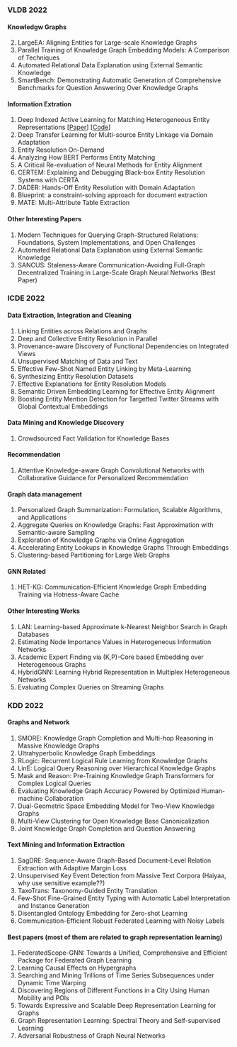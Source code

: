 ### VLDB 2022
#### Knowledgw Graphs

2. LargeEA: Aligning Entities for Large-scale Knowledge Graphs
3. Parallel Training of Knowledge Graph Embedding Models: A Comparison of Techniques
4. Automated Relational Data Explanation using External Semantic Knowledge
5. SmartBench: Demonstrating Automatic Generation of Comprehensive Benchmarks for Question Answering Over Knowledge Graphs

#### Information Extration
1. Deep Indexed Active Learning for Matching Heterogeneous Entity Representations [[Paper](http://vldb.org/pvldb/vol15/p31-jain.pdf)] [[Code](https://github.com/ArjitJ/DIAL)]
2. Deep Transfer Learning for Multi-source Entity Linkage via Domain Adaptation
3. Entity Resolution On-Demand
4. Analyzing How BERT Performs Entity Matching
5. A Critical Re-evaluation of Neural Methods for Entity Alignment
6. CERTEM: Explaining and Debugging Black-box Entity Resolution Systems with CERTA
7. DADER: Hands-Off Entity Resolution with Domain Adaptation
8. Blueprint: a constraint-solving approach for document extraction
9. MATE: Multi-Attribute Table Extraction

#### Other Interesting Papers
1. Modern Techniques for Querying Graph-Structured Relations: Foundations, System Implementations, and Open Challenges
2. Automated Relational Data Explanation using External Semantic Knowledge
3. SANCUS: Staleness-Aware Communication-Avoiding Full-Graph Decentralized Training in Large-Scale Graph Neural Networks (Best Paper)

### ICDE 2022
#### Data Extraction, Integration and Cleaning
1. Linking Entities across Relations and Graphs 
2. Deep and Collective Entity Resolution in Parallel
3. Provenance-aware Discovery of Functional Dependencies on Integrated Views
4. Unsupervised Matching of Data and Text
5. Effective Few-Shot Named Entity Linking by Meta-Learning
6. Synthesizing Entity Resolution Datasets	
7. Effective Explanations for Entity Resolution Models
8. Semantic Driven Embedding Learning for Effective Entity Alignment
9. Boosting Entity Mention Detection for Targetted Twitter Streams with Global Contextual Embeddings

#### Data Mining and Knowledge Discovery
1. Crowdsourced Fact Validation for Knowledge Bases

#### Recommendation
1. Attentive Knowledge-aware Graph Convolutional Networks with Collaborative Guidance for Personalized Recommendation

#### Graph data management
1. Personalized Graph Summarization: Formulation, Scalable Algorithms, and Applications
2. Aggregate Queries on Knowledge Graphs: Fast Approximation with Semantic-aware Sampling
4. Exploration of Knowledge Graphs via Online Aggregation
5. Accelerating Entity Lookups in Knowledge Graphs Through Embeddings
6. Clustering-based Partitioning for Large Web Graphs

#### GNN Related
1. HET-KG: Communication-Efficient Knowledge Graph Embedding Training via Hotness-Aware Cache

#### Other Interesting Works
1. LAN: Learning-based Approximate k-Nearest Neighbor Search in Graph Databases
2. Estimating Node Importance Values in Heterogeneous Information Networks
3. Academic Expert Finding via (K,P)-Core based Embedding over Heterogeneous Graphs
4. HybridGNN: Learning Hybrid Representation in Multiplex Heterogeneous Networks
5. Evaluating Complex Queries on Streaming Graphs

### KDD 2022
#### Graphs and Network
1. SMORE: Knowledge Graph Completion and Multi-hop Reasoning in Massive Knowledge Graphs
3. Ultrahyperbolic Knowledge Graph Embeddings
4. RLogic: Recurrent Logical Rule Learning from Knowledge Graphs
5. LinE: Logical Query Reasoning over Hierarchical Knowledge Graphs
6. Mask and Reason: Pre-Training Knowledge Graph Transformers for Complex Logical Queries
7. Evaluating Knowledge Graph Accuracy Powered by Optimized Human-machine Collaboration
8. Dual-Geometric Space Embedding Model for Two-View Knowledge Graphs
9. Multi-View Clustering for Open Knowledge Base Canonicalization
10. Joint Knowledge Graph Completion and Question Answering

#### Text Mining and Information Extraction 
1. SagDRE: Sequence-Aware Graph-Based Document-Level Relation Extraction with Adaptive Margin Loss
2. Unsupervised Key Event Detection from Massive Text Corpora (Haiyaa, why use sensitive example??)
3. TaxoTrans: Taxonomy-Guided Entity Translation
4. Few-Shot Fine-Grained Entity Typing with Automatic Label Interpretation and Instance Generation
5. Disentangled Ontology Embedding for Zero-shot Learning 
6. Communication-Efficient Robust Federated Learning with Noisy Labels

#### Best papers (most of them are related to graph representation learning)
1. FederatedScope-GNN: Towards a Unified, Comprehensive and Efficient Package for Federated Graph Learning
2. Learning Causal Effects on Hypergraphs
3. Searching and Mining Trillions of Time Series Subsequences under Dynamic Time Warping
4. Discovering Regions of Different Functions in a City Using Human Mobility and POls
5. Towards Expressive and Scalable Deep Representation Learning for Graphs
6. Graph Representation Learning: Spectral Theory and Self-supervised Learning
7. Adversarial Robustness of Graph Neural Networks
